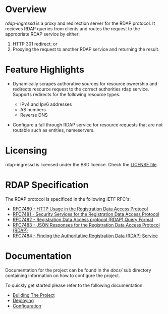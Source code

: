 # Overview
*rdap-ingressd* is a proxy and redirection server for the RDAP protocol.
It recieves RDAP queries from clients and routes the request to the appropriate
RDAP service by either:

1. HTTP 301 redirect; or
2. Proxying the request to another RDAP service and returning the result.

# Feature Highlights

* Dynamically scrapes authorative sources for resource ownership and redirects
resource request to the correct authorities rdap service. Supports redirects
for the following resource types.
    - IPv4 and Ipv6 addresses
    - AS numbers
    - Reverse DNS

* Configure a fall through RDAP service for resource requests that are not
  routable such as entities, nameservers.

# Licensing
rdap-ingressd is licensed under the BSD licence. Check the [LICENSE
file](LICENSE.txt).

# RDAP Specification
The RDAP protocol is specificed in the following IETF RFC's:

- [RFC7480 - HTTP Usage in the Registration Data Access Protocol](https://tools.ietf.org/html/rfc7480)
- [RFC7481 - Security Services for the Registration Data Access Protocol](https://tools.ietf.org/html/rfc7481)
- [RFC7482 - Registration Data Access protocol (RDAP) Query Format](https://tools.ietf.org/html/rfc7482)
- [RFC7483 - JSON Responses for the Registration Data Access Protocol (RDAP)](https://tools.ietf.org/html/rfc7483)
- [RFC7484 - Finding the Authoritative Registration Data (RDAP) Service](https://tools.ietf.org/html/rfc7484)

# Documentation

Documentation for the project can be found in the *docs/* sub directory
containing information on how to configure the project.

To quickly get started please refer to the following documentation:

- [Building The Project](docs/building.md)
- [Deploying](docs/deploy.md)
- [Configuration](docs/config.md)
